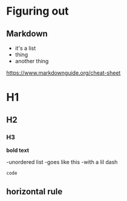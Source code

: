 # Figuring out
## Markdown

* it's a list
* thing
* another thing

https://www.markdownguide.org/cheat-sheet

# H1
## H2
### H3

**bold text**

-unordered list
-goes like this
-with a lil dash

`code`

horizontal rule
---
